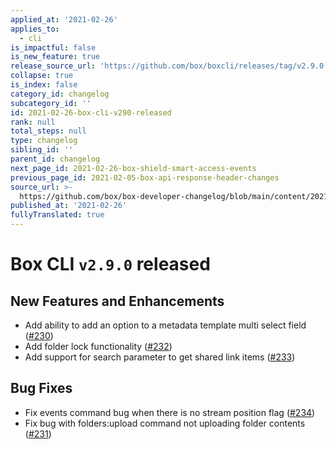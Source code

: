 ```yaml
---
applied_at: '2021-02-26'
applies_to:
  - cli
is_impactful: false
is_new_feature: true
release_source_url: 'https://github.com/box/boxcli/releases/tag/v2.9.0'
collapse: true
is_index: false
category_id: changelog
subcategory_id: ''
id: 2021-02-26-box-cli-v290-released
rank: null
total_steps: null
type: changelog
sibling_id: ''
parent_id: changelog
next_page_id: 2021-02-26-box-shield-smart-access-events
previous_page_id: 2021-02-05-box-api-response-header-changes
source_url: >-
  https://github.com/box/box-developer-changelog/blob/main/content/2021/02-26-box-cli-v290-released.md
published_at: '2021-02-26'
fullyTranslated: true
---
```

# Box CLI `v2.9.0` released

## New Features and Enhancements

* Add ability to add an option to a metadata template multi select field ([#230][1])
* Add folder lock functionality ([#232][2])
* Add support for search parameter to get shared link items ([#233][3])

## Bug Fixes

* Fix events command bug when there is no stream position flag ([#234][4])
* Fix bug with folders:upload command not uploading folder contents ([#231][5])

[1]: https://github.com/box/boxcli/pull/230

[2]: https://github.com/box/boxcli/pull/232

[3]: https://github.com/box/boxcli/pull/233

[4]: https://github.com/box/boxcli/pull/234

[5]: https://github.com/box/boxcli/issues/231
